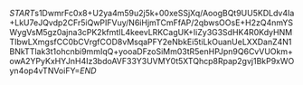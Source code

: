 $START$s1DwmrFc0x8+U2ya4m59u2j5k+00xeSSjXq/AoogBQt9UU5KDLdv4Ia+LkU7eJQvdp2CFr5iQwPIFVuy/N6iHjmTCmFfAP/2qbwsOOsE+H2zQ4nmYSWygVsM5gz0ajna3cPK2kfmtIL4keevLRKCagUK+IiZy3G3SdHK4R0KdyHNMTIbwLXmgsfCC0bCVrgfCOD8vMsqaPFY2eNbkEi5tiLkOuanUeLXXDanZ4N1BNkTTlak3t1ohcnbi9mmIqQ+yooaDFzoSiMm03tR5enHPJpn9Q6CvVUOkm+owA2YPyKxHYJnH4Iz3bdoAVF33Y3UVMY0t5XTQhcp8Rpap2gvj1BkP9xWOyn4op4vTNVoiFY=$END$